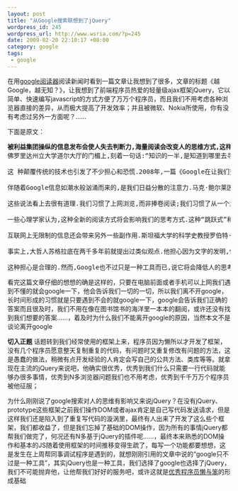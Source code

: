 ```yaml
--- 
layout: post
title: "从Google搜索联想到了jQuery"
wordpress_id: 245
wordpress_url: http://www.wsria.com/?p=245
date: 2009-02-20 22:10:17 +08:00
category: google
tags: 
 - google
---
```

在用<a href="http://www.google.com/reader/shared/03764621998712729908" target="_blank">google阅读器</a>阅读新闻时看到一篇文章让我想到了很多，文章的标题《越Google，越无知？》，让我想到了前端程序员热爱的轻量级ajax框架jQuery，它以简单、快速编写javascript的方式方便了万万个程序员，而且我们不用考虑各种浏览器直接的差异，从而极大提高了开发效率；并且被微软、Nokia所使用，你有没有考虑过另外一方面呢？……
<!--more-->
下面是原文：
<pre><strong>被利益集团操纵的信息发布会使人失去判断力,海量阅读会改变人的思维方式,这样的担忧,两千多年前就有了.</strong>
佛罗里达州立大学道尔大厅的门楣上,刻着一句话:“知识的一半,是知道到哪里去寻找.”这句话现在可以改一下:“知识的一半,就是Google.”以 Google为代表的搜索引擎将人们获取信息的途径简化为键盘上的几次敲击,而搜索到的信息,足以让世界上最博学的人自叹不如.全人类历史上的所有智慧成 果就在指尖,触手可及.

这 种颠覆传统的技术也引发了不少担心和恐慌.2008年,一篇《Google在让我们变傻吗?》又引发关于新技术和人类能力关系的讨论.之所以说“又”,是 因为此类讨论并非首次.传说仓颉造字时“天雨粟,鬼夜哭”,满天神佛都表示不满;古登堡发明金属活字印刷术后,许多人说这种技术会让异端邪说蛊惑人心;世 界上第一台手持式计算器面世,有人担心它会降低人们的算数能力.

伴随着Google信息如潮水般汹涌而来的,是我们日益分散的注意力.马克·鲍尔莱因在《最愚蠢的一代:数字时代如何让美国年轻人变愚笨而且威胁到我们的 未来》一书中写道:网络时代成长起来的年轻人往往无法保持足够的注意力来读完一本书,甚至无法用心领会一首诗的含义;而麦琪·杰克逊在《正在到来的黑暗时 代》中警告说,我们的注意力在互联网的影响下会越来越分散,更容易陷入片面的认知,最终可能会沦为介于人和机器之间的怪物.

这些说法看上去很有道理.我们习惯了上网浏览,而非捧卷阅读;我们习惯了从一个主题沿着超级链接跳向另一个主题,而非一页接一页地逐步积累.总之,我们习惯了点到即止,走马观花.毕竟,我们面前摊开的是一个无尽的世界.

一些心理学家认为,这种全新的阅读方式将会影响我们的思考方式.这种“跳跃式”和“效率至上”的阅读方式会让我们的大脑变成一个“中转站”,被大量片面的 信息迅速填满而无暇思考.我们专注阅读和深入理解的能力会下降,而联想能力也会因此而逐渐丧失,随之而去的还有创造力——而创造力,正是人类智能的标志之 一.

互联网上无限制的信息还会带来另外一些副作用.斯坦福大学的科学史教授罗伯特·普罗科托认为,由于拥有大量金钱和权力的利益集团参与和操纵,网上信息的真实程度往往值得质疑.换句话说,互联网上的更多信息可能会让人变得无所适从,变得更加无知.

事实上,大哲人苏格拉底在两千多年前就提出过类似观点.他担心因为文字的发明,使书籍取代了人类本来应该存放在大脑中的知识,人类将“停止锻炼记忆从而变 得健忘”.因为书籍,人类可以“无需适当的指引便可获取大量信息”,于是“自认为拥有了知识,但实际上大多数时候都相当无知”,于是人们会“自负地认为自 己拥有智慧,但事实上并非如此”.苏格拉底的论述,是多么地符合众多“Google依赖者”的特征.

这种担心是合理的.然而,Google也不过只是一种工具而已,说它将会降低人的思考能力,未免有点夸大其辞了.我们不能说使用Google就会让人的智 力下降,正如我们不能说坐飞机就会降低人的体能一样.如何使用信息,和注意力的分配方式一样,是由我们自己的经历和经验所决定的.这一切的控制权依然在我 们手里,Google并不能代替我们思考.在这个意义上,Google和一个图书馆的图书索引并没有什么本质的不同.</pre>
看完这篇文章仔细的想想的确是这样的，只要在电脑前面或者手机可以上网我们遇到不懂的就会google一下，他会告诉我们一切的一切，所以我们离不开google，长时间形成的习惯就是只要遇到不会的就google一下，google会告诉我们正确的答案而且很及时，我们不用在像在图书馆书的海洋里一本本的翻阅，或许还没有找到我们想要的答案……，着及时为什么我们不能离开google的原因，当然本文不是谈论离开google

<strong>切入正题</strong>
话题转到我们经常使用的框架上来，程序员因为懒所以才开发了框架，没有几个程序员愿意整天复制重复的代码，有问题时又重复修改有问题的方法，这是愚蠢的做法，稍微有点开发经验的人肯定会写自己的公共方法、类库等等。就拿现在主流的jQuery来说吧，他确实很优秀，优秀到我们什么只需要一行代码就能够办很多事情，优秀到N多浏览器问题我们也不用考虑，优秀到千千万万个程序员被他征服；

为什么刚刚说了google搜索对人的思维有影响又来说jQuery？在没有jQuery、prototype这些框架之前我们操作DOM或者ajax肯定是自己写代码发送请求，但是这样我们还是陷入到了重复写代码的漩涡里，最终有人出来了开发了这么些个框架，我们都收益了，但是我们忘掉了基础的DOM操作，因为所有的事情jQuery都帮我们做完了，何况还有N多基于jQuery的插件呢……，最终本来熟悉的DOM操作和基本的JS随着使用框架的时间推移变得生疏了，每写一个功能都要想想，这是发生在上周帮同事调试程序是遇到的，就想刚刚引用的文章中说的“google只不过是一种工具”，其实jQuery也是一种工具，我们选择了google也选择了jQuery，我们不可能抛弃他，让他帮我们好好的服务吧，或许这就是<a href="http://www.wsria.com/archives/67" target="_blank">优秀程序员懒与笨</a>的形成基础
